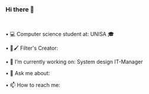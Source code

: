 ### Hi there 👋 
<br>
<p> • 💻 Computer science student at: <a src="https://www.unisa.it">UNISA</a> 🎓 </p>

<p>• 📱🖌 Filter's Creator: </p>

<p> • 🔭 I’m currently working on: System design IT-Manager </p>


<p> • 💬 Ask me about: </p>

<p> • 📫 How to reach me: </p>




